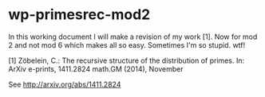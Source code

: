 # wp-primesrec-mod2
In this working document I will make a revision of my work [1]. Now for mod 2 and not mod 6 which makes all so easy. Sometimes I'm so stupid. wtf!

[1] Zöbelein, C.: The recursive structure of the distribution of primes. In: ArXiv
e-prints, 1411.2824 math.GM (2014), November

See http://arxiv.org/abs/1411.2824
